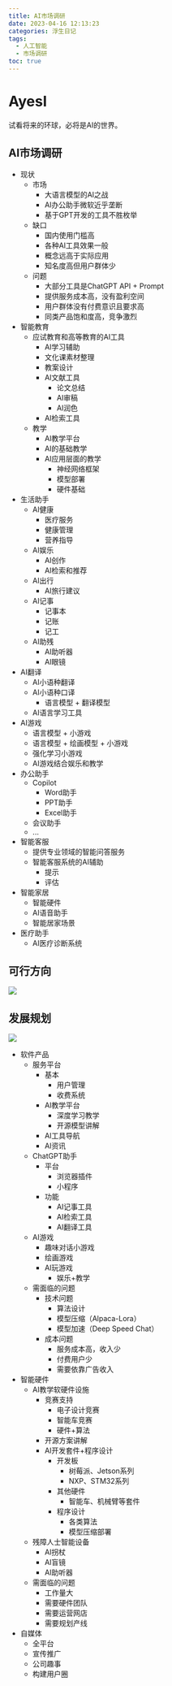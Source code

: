 ```yaml
---
title: AI市场调研
date: 2023-04-16 12:13:23
categories: 浮生日记
tags:
  - 人工智能
  - 市场调研
toc: true
---
```


# AyesI
试看将来的环球，必将是AI的世界。

<!--more-->

## AI市场调研
- 现状
	- 市场
		- 大语言模型的AI之战
		- AI办公助手微软近乎垄断
		- 基于GPT开发的工具不胜枚举
	- 缺口
		- 国内使用门槛高
		- 各种AI工具效果一般
		- 概念远高于实际应用
		- 知名度高但用户群体少
	- 问题
		- 大部分工具是ChatGPT API + Prompt
		- 提供服务成本高，没有盈利空间
		- 用户群体没有付费意识且要求高
		- 同类产品饱和度高，竞争激烈
- 智能教育
	- 应试教育和高等教育的AI工具
		- AI学习辅助
		- 文化课素材整理
		- 教案设计
		- AI文献工具
			- 论文总结
			- AI审稿
			- AI润色
		- AI检索工具
	- 教学
		- AI教学平台
		- AI的基础教学
		- AI应用层面的教学
			- 神经网络框架
			- 模型部署
			- 硬件基础
- 生活助手
	- AI健康
		- 医疗服务
		- 健康管理
		- 营养指导
	- AI娱乐
		- AI创作
		- AI检索和推荐
	- AI出行
		- AI旅行建议
	- AI记事
		- 记事本
		- 记账
		- 记工
	- AI助残
		- AI助听器
		- AI眼镜
- AI翻译
	- AI小语种翻译
	- AI小语种口译
		- 语言模型 + 翻译模型
	- AI语言学习工具
- AI游戏
	- 语言模型 + 小游戏
	- 语言模型 + 绘画模型 + 小游戏
	- 强化学习小游戏
	- AI游戏结合娱乐和教学
- 办公助手
	- Copilot
		- Word助手
		- PPT助手
		- Excel助手
	- 会议助手
	- ...
- 智能客服
	- 提供专业领域的智能问答服务
	- 智能客服系统的AI辅助
		- 提示
		- 评估
- 智能家居
    - 智能硬件
	- AI语音助手
	- 智能居家场景
- 医疗助手
	- AI医疗诊断系统


## 可行方向

![](https://s3.bmp.ovh/imgs/2023/04/16/55604bf5ada98189.jpeg)

## 发展规划

![](https://s3.bmp.ovh/imgs/2023/04/16/819e8bb74b4e2dc8.jpeg)

- 软件产品
	- 服务平台
		- 基本
			- 用户管理
			- 收费系统
		- AI教学平台
			- 深度学习教学
			- 开源模型讲解
		- AI工具导航
		- AI资讯
	- ChatGPT助手
		- 平台
			- 浏览器插件
			- 小程序
		- 功能
			- AI记事工具
			- AI检索工具
			- AI翻译工具
	- AI游戏
		- 趣味对话小游戏
		- 绘画游戏
		- AI玩游戏
			- 娱乐+教学
	- 需面临的问题
		- 技术问题
			- 算法设计
			- 模型压缩（Alpaca-Lora）
			- 模型加速（Deep Speed Chat）
		- 成本问题
			- 服务成本高，收入少
			- 付费用户少
			- 需要依靠广告收入
- 智能硬件
	- AI教学软硬件设施
		- 竞赛支持
			- 电子设计竞赛
			- 智能车竞赛
			- 硬件+算法
		- 开源方案讲解
		- AI开发套件+程序设计
			- 开发板
				- 树莓派、Jetson系列
				- NXP、STM32系列
			- 其他硬件
				- 智能车、机械臂等套件
			- 程序设计
				- 各类算法
				- 模型压缩部署
	- 残障人士智能设备
		- AI拐杖
		- AI盲镜
		- AI助听器
	- 需面临的问题
		- 工作量大
		- 需要硬件团队
		- 需要运营网店
		- 需要规划产线
- 自媒体
	- 全平台
	- 宣传推广
	- 公司趣事
	- 构建用户圈